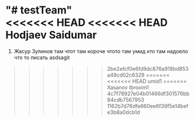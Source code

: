 "# testTeam"  
<<<<<<< HEAD
<<<<<<< HEAD
Hodjaev Saidumar
=======
1) Жасур Зулинов там чтот там короче чтото там умид кто там надоело что то писать
asdsagit

>>>>>>> 2be2efcf0e6fd9dc876a918bd853a49cd02c6329
=======
<<<<<<< HEAD
umid1
=======
Xasanov Ibroxim1
>>>>>>> 4c7f78927e04b01466df301576bb84cdb7567953
>>>>>>> 1162b7d76dfe660ee6f39f5e14befe3b8a0dcb1d
